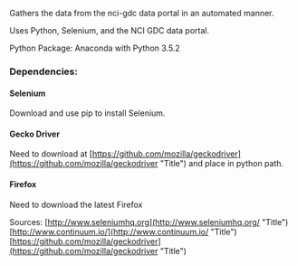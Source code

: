 Gathers the data from the nci-gdc data portal in an automated manner.

Uses Python, Selenium, and the NCI GDC data portal.

Python Package: Anaconda with Python 3.5.2



### Dependencies: ###
#### Selenium ####
Download and use pip to install Selenium.
#### Gecko Driver ####
Need to download at [https://github.com/mozilla/geckodriver](https://github.com/mozilla/geckodriver "Title") and place in python path.
#### Firefox ####
Need to download the latest Firefox

Sources:
[http://www.seleniumhq.org](http://www.seleniumhq.org/ "Title")
[http://www.continuum.io/](http://www.continuum.io/ "Title")
[https://github.com/mozilla/geckodriver](https://github.com/mozilla/geckodriver "Title")
